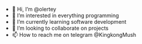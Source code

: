 - 👋 Hi, I’m @olertey
- 👀 I’m interested in everything programming
- 🌱 I’m currently learning software development
- 💞️ I’m looking to collaborate on projects
- 📫 How to reach me on telegram @KingkongMush

<!---
olertey/olertey is a ✨ special ✨ repository because its `README.md` (this file) appears on your GitHub profile.
You can click the Preview link to take a look at your changes.
--->
